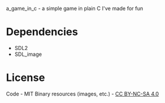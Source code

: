 a_game_in_c - a simple game in plain C I've made for fun

# Dependencies
* SDL2
* SDL_image

# License

Code - MIT
Binary resources (images, etc.) - [CC BY-NC-SA 4.0](https://creativecommons.org/licenses/by-nc-sa/4.0/)
